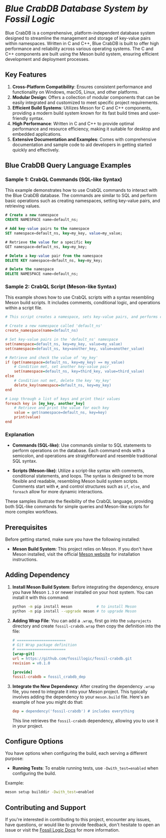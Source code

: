 # ***Blue CrabDB Database System by Fossil Logic***

Blue CrabDB is a comprehensive, platform-independent database system designed to streamline the management and storage of key-value pairs within namespaces. Written in C and C++, Blue CrabDB is built to offer high performance and reliability across various operating systems. The C and C++ components are built using the Meson build system, ensuring efficient development and deployment processes.

## Key Features

1. **Cross-Platform Compatibility**: Ensures consistent performance and functionality on Windows, macOS, Linux, and other platforms.
2. **Modular Design**: Offers a collection of modular components that can be easily integrated and customized to meet specific project requirements.
3. **Efficient Build Systems**: Utilizes Meson for C and C++ components, providing a modern build system known for its fast build times and user-friendly syntax.
4. **High Performance**: Written in C and C++ to provide optimal performance and resource efficiency, making it suitable for desktop and embedded applications.
5. **Extensive Documentation and Examples**: Comes with comprehensive documentation and sample code to aid developers in getting started quickly and effectively.

## Blue CrabDB Query Language Examples

### Sample 1: CrabQL Commands (SQL-like Syntax)

This example demonstrates how to use CrabQL commands to interact with the Blue CrabDB database. The commands are similar to SQL and perform basic operations such as creating namespaces, setting key-value pairs, and retrieving values.

```sql
# Create a new namespace
CREATE NAMESPACE name=default_ns;

# Add key-value pairs to the namespace
SET namespace=default_ns, key=my_key, value=my_value;

# Retrieve the value for a specific key
GET namespace=default_ns, key=my_key;

# Delete a key-value pair from the namespace
DELETE KEY namespace=default_ns, key=my_key;

# Delete the namespace
DELETE NAMESPACE name=default_ns;
```

### Sample 2: CrabQL Script (Meson-like Syntax)

This example shows how to use CrabQL scripts with a syntax resembling Meson build scripts. It includes comments, conditional logic, and operations within a script file.

```ini
# This script creates a namespace, sets key-value pairs, and performs conditional operations

# Create a new namespace called 'default_ns'
create_namespace(name=default_ns)

# Set key-value pairs in the 'default_ns' namespace
set(namespace=default_ns, key=my_key, value=my_value)
set(namespace=default_ns, key=another_key, value=another_value)

# Retrieve and check the value of 'my_key'
if (get(namespace=default_ns, key=my_key) == my_value)
    # Condition met, set another key-value pair
    set(namespace=default_ns, key=third_key, value=third_value)
else
    # Condition not met, delete the key 'my_key'
    delete_key(namespace=default_ns, key=my_key)
end

# Loop through a list of keys and print their values
foreach key in [my_key, another_key]
    # Retrieve and print the value for each key
    value = get(namespace=default_ns, key=key)
    print(value)
end
```

### Explanation

- **Commands (SQL-like)**: Use commands similar to SQL statements to perform operations on the database. Each command ends with a semicolon, and operations are straightforward and resemble traditional SQL syntax.
  
- **Scripts (Meson-like)**: Utilize a script-like syntax with comments, conditional statements, and loops. The syntax is designed to be more flexible and readable, resembling Meson build system scripts. Comments start with `#`, and control structures such as `if`, `else`, and `foreach` allow for more dynamic interactions.

These samples illustrate the flexibility of the CrabQL language, providing both SQL-like commands for simple queries and Meson-like scripts for more complex workflows.

## Prerequisites

Before getting started, make sure you have the following installed:

- **Meson Build System**: This project relies on Meson. If you don't have Meson installed, visit the official [Meson website](https://mesonbuild.com/Getting-meson.html) for installation instructions.

## Adding Dependency

1. **Install Meson Build System**: Before integrating the dependency, ensure you have Meson `1.3` or newer installed on your host system. You can install it with this command:

   ```sh
   python -m pip install meson           # to install Meson
   python -m pip install --upgrade meson # to upgrade Meson
   ```

2. **Adding Wrap File**: You can add a `.wrap`, first go into the `subprojects` directory and create `fossil-crabdb.wrap` then copy the definition into the file:

   ```ini
   # ======================
   # Git Wrap package definition
   # ======================
   [wrap-git]
   url = https://github.com/fossillogic/fossil-crabdb.git
   revision = v0.1.0

   [provide]
   fossil-crabdb = fossil_crabdb_dep
   ```

3. **Integrate the New Dependency**: After creating the dependency `.wrap` file, you need to integrate it into your Meson project. This typically involves adding the dependency to your `meson.build` file. Here's an example of how you might do that:

   ```ini
   dep = dependency('fossil-crabdb') # includes everything
   ```

   This line retrieves the `fossil-crabdb` dependency, allowing you to use it in your project.

## Configure Options

You have options when configuring the build, each serving a different purpose:

- **Running Tests**: To enable running tests, use `-Dwith_test=enabled` when configuring the build.

Example:

```sh
meson setup builddir -Dwith_test=enabled
```

## Contributing and Support

If you're interested in contributing to this project, encounter any issues, have questions, or would like to provide feedback, don't hesitate to open an issue or visit the [Fossil Logic Docs](https://fossillogic.com/docs) for more information.
